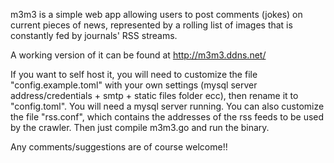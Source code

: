 m3m3 is a simple web app allowing users to post comments (jokes) on current pieces of news, represented by a rolling list of images that is constantly fed by journals' RSS streams.

A working version of it can be found at http://m3m3.ddns.net/

If you want to self host it, you will need to customize the file "config.example.toml" with your own settings (mysql server address/credentials + smtp + static files folder ecc), then rename it to "config.toml". You will need a mysql server running. You can also customize the file "rss.conf", which contains the addresses of the rss feeds to be used by the crawler. Then just compile m3m3.go and run the binary. 

Any comments/suggestions are of course welcome!!